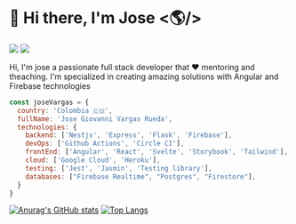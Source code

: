 # 👋 Hi there, I'm Jose <🌎/>

![](https://visitor-badge.glitch.me/badge?page_id=j0s3v4rg4s) <a href="https://www.linkedin.com/in/jose-giovanni-vargas-rueda-43a641141">
  <img src="https://img.shields.io/badge/LinkedIn-0077B5?style=for-the-badge&logo=linkedin&logoColor=white" />
</a>

Hi, I'm jose a passionate full stack developer that ❤️ mentoring and theaching. I'm specialized in creating amazing solutions with Angular and Firebase technologies 

```js
const joseVargas = {
  country: 'Colombia 🇨🇴',
  fullName: 'Jose Giovanni Vargas Rueda',
  technologies: {
    backend: ['Nestjs', 'Express', 'Flask', 'Firebase'],
    devOps: ['Github Actions', 'Circle CI'],
    frontEnd: ['Angular', 'React', 'Svelte', 'Storybook', 'Tailwind'],
    cloud: ['Google Cloud', 'Heroku'],
    testing: ['Jest', 'Jasmin', 'Testing library'],
    databases: ["Firebase Realtime", "Postgres", "Firestore"],
  }
}
```

[![Anurag's GitHub stats](https://github-readme-stats.vercel.app/api?username=j0s3v4rg4s)](https://github.com/anuraghazra/github-readme-stats) [![Top Langs](https://github-readme-stats.vercel.app/api/top-langs/?username=j0s3v4rg4s&layout=compact)](https://github.com/anuraghazra/github-readme-stats)


